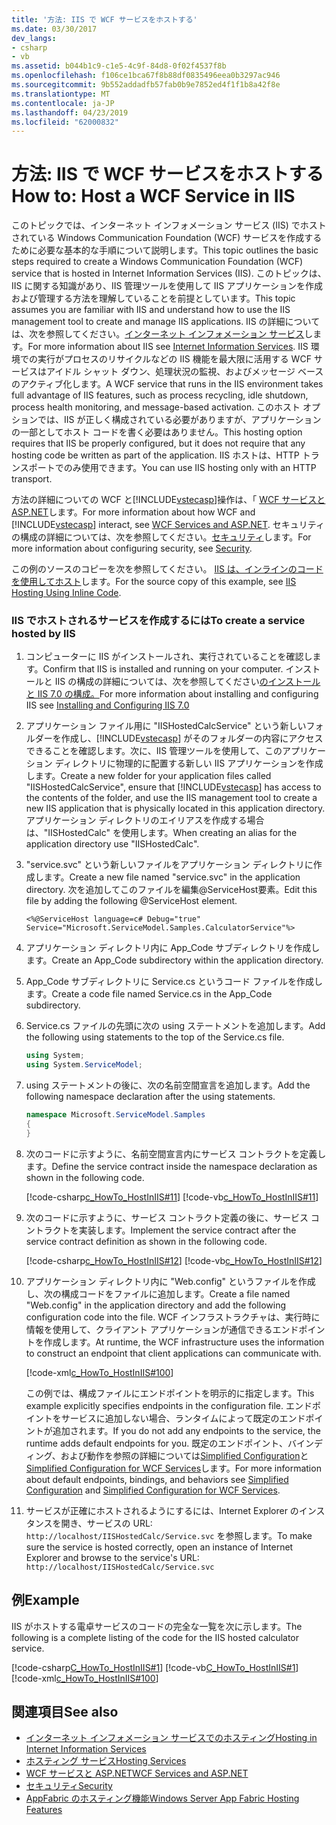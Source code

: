 ```yaml
---
title: '方法: IIS で WCF サービスをホストする'
ms.date: 03/30/2017
dev_langs:
- csharp
- vb
ms.assetid: b044b1c9-c1e5-4c9f-84d8-0f02f4537f8b
ms.openlocfilehash: f106ce1bca67f8b88df0835496eea0b3297ac946
ms.sourcegitcommit: 9b552addadfb57fab0b9e7852ed4f1f1b8a42f8e
ms.translationtype: MT
ms.contentlocale: ja-JP
ms.lasthandoff: 04/23/2019
ms.locfileid: "62000832"
---
```

# <a name="how-to-host-a-wcf-service-in-iis"></a><span data-ttu-id="58ee3-102">方法: IIS で WCF サービスをホストする</span><span class="sxs-lookup"><span data-stu-id="58ee3-102">How to: Host a WCF Service in IIS</span></span>
<span data-ttu-id="58ee3-103">このトピックでは、インターネット インフォメーション サービス (IIS) でホストされている Windows Communication Foundation (WCF) サービスを作成するために必要な基本的な手順について説明します。</span><span class="sxs-lookup"><span data-stu-id="58ee3-103">This topic outlines the basic steps required to create a Windows Communication Foundation (WCF) service that is hosted in Internet Information Services (IIS).</span></span> <span data-ttu-id="58ee3-104">このトピックは、IIS に関する知識があり、IIS 管理ツールを使用して IIS アプリケーションを作成および管理する方法を理解していることを前提としています。</span><span class="sxs-lookup"><span data-stu-id="58ee3-104">This topic assumes you are familiar with IIS and understand how to use the IIS management tool to create and manage IIS applications.</span></span> <span data-ttu-id="58ee3-105">IIS の詳細については、次を参照してください。[インターネット インフォメーション サービス](https://go.microsoft.com/fwlink/?LinkId=132449)します。</span><span class="sxs-lookup"><span data-stu-id="58ee3-105">For more information about IIS see [Internet Information Services](https://go.microsoft.com/fwlink/?LinkId=132449).</span></span> <span data-ttu-id="58ee3-106">IIS 環境での実行がプロセスのリサイクルなどの IIS 機能を最大限に活用する WCF サービスはアイドル シャット ダウン、処理状況の監視、およびメッセージ ベースのアクティブ化します。</span><span class="sxs-lookup"><span data-stu-id="58ee3-106">A WCF service that runs in the IIS environment takes full advantage of IIS features, such as process recycling, idle shutdown, process health monitoring, and message-based activation.</span></span> <span data-ttu-id="58ee3-107">このホスト オプションでは、IIS が正しく構成されている必要がありますが、アプリケーションの一部としてホスト コードを書く必要はありません。</span><span class="sxs-lookup"><span data-stu-id="58ee3-107">This hosting option requires that IIS be properly configured, but it does not require that any hosting code be written as part of the application.</span></span> <span data-ttu-id="58ee3-108">IIS ホストは、HTTP トランスポートでのみ使用できます。</span><span class="sxs-lookup"><span data-stu-id="58ee3-108">You can use IIS hosting only with an HTTP transport.</span></span>  
  
 <span data-ttu-id="58ee3-109">方法の詳細についての WCF と[!INCLUDE[vstecasp](../../../../includes/vstecasp-md.md)]操作は、「 [WCF サービスと ASP.NET](../../../../docs/framework/wcf/feature-details/wcf-services-and-aspnet.md)します。</span><span class="sxs-lookup"><span data-stu-id="58ee3-109">For more information about how WCF and [!INCLUDE[vstecasp](../../../../includes/vstecasp-md.md)] interact, see [WCF Services and ASP.NET](../../../../docs/framework/wcf/feature-details/wcf-services-and-aspnet.md).</span></span> <span data-ttu-id="58ee3-110">セキュリティの構成の詳細については、次を参照してください。[セキュリティ](../../../../docs/framework/wcf/feature-details/security.md)します。</span><span class="sxs-lookup"><span data-stu-id="58ee3-110">For more information about configuring security, see [Security](../../../../docs/framework/wcf/feature-details/security.md).</span></span>  
  
 <span data-ttu-id="58ee3-111">この例のソースのコピーを次を参照してください。 [IIS は、インラインのコードを使用してホスト](../../../../docs/framework/wcf/samples/iis-hosting-using-inline-code.md)します。</span><span class="sxs-lookup"><span data-stu-id="58ee3-111">For the source copy of this example, see [IIS Hosting Using Inline Code](../../../../docs/framework/wcf/samples/iis-hosting-using-inline-code.md).</span></span>  
  
### <a name="to-create-a-service-hosted-by-iis"></a><span data-ttu-id="58ee3-112">IIS でホストされるサービスを作成するには</span><span class="sxs-lookup"><span data-stu-id="58ee3-112">To create a service hosted by IIS</span></span>  
  
1. <span data-ttu-id="58ee3-113">コンピューターに IIS がインストールされ、実行されていることを確認します。</span><span class="sxs-lookup"><span data-stu-id="58ee3-113">Confirm that IIS is installed and running on your computer.</span></span> <span data-ttu-id="58ee3-114">インストールと IIS の構成の詳細については、次を参照してください[のインストールと IIS 7.0 の構成。](https://go.microsoft.com/fwlink/?LinkID=132128)</span><span class="sxs-lookup"><span data-stu-id="58ee3-114">For more information about installing and configuring IIS see [Installing and Configuring IIS 7.0](https://go.microsoft.com/fwlink/?LinkID=132128)</span></span>  
  
2. <span data-ttu-id="58ee3-115">アプリケーション ファイル用に "IISHostedCalcService" という新しいフォルダーを作成し、[!INCLUDE[vstecasp](../../../../includes/vstecasp-md.md)] がそのフォルダーの内容にアクセスできることを確認します。次に、IIS 管理ツールを使用して、このアプリケーション ディレクトリに物理的に配置する新しい IIS アプリケーションを作成します。</span><span class="sxs-lookup"><span data-stu-id="58ee3-115">Create a new folder for your application files called "IISHostedCalcService", ensure that [!INCLUDE[vstecasp](../../../../includes/vstecasp-md.md)] has access to the contents of the folder, and use the IIS management tool to create a new IIS application that is physically located in this application directory.</span></span> <span data-ttu-id="58ee3-116">アプリケーション ディレクトリのエイリアスを作成する場合は、"IISHostedCalc" を使用します。</span><span class="sxs-lookup"><span data-stu-id="58ee3-116">When creating an alias for the application directory use "IISHostedCalc".</span></span>  
  
3. <span data-ttu-id="58ee3-117">"service.svc" という新しいファイルをアプリケーション ディレクトリに作成します。</span><span class="sxs-lookup"><span data-stu-id="58ee3-117">Create a new file named "service.svc" in the application directory.</span></span> <span data-ttu-id="58ee3-118">次を追加してこのファイルを編集@ServiceHost要素。</span><span class="sxs-lookup"><span data-stu-id="58ee3-118">Edit this file by adding the following @ServiceHost element.</span></span>  
  
    ```  
    <%@ServiceHost language=c# Debug="true" Service="Microsoft.ServiceModel.Samples.CalculatorService"%>  
    ```  
  
4. <span data-ttu-id="58ee3-119">アプリケーション ディレクトリ内に App_Code サブディレクトリを作成します。</span><span class="sxs-lookup"><span data-stu-id="58ee3-119">Create an App_Code subdirectory within the application directory.</span></span>  
  
5. <span data-ttu-id="58ee3-120">App_Code サブディレクトリに Service.cs というコード ファイルを作成します。</span><span class="sxs-lookup"><span data-stu-id="58ee3-120">Create a code file named Service.cs in the App_Code subdirectory.</span></span>  
  
6. <span data-ttu-id="58ee3-121">Service.cs ファイルの先頭に次の using ステートメントを追加します。</span><span class="sxs-lookup"><span data-stu-id="58ee3-121">Add the following using statements to the top of the Service.cs file.</span></span>  
  
    ```csharp  
    using System;  
    using System.ServiceModel;  
    ```  
  
7. <span data-ttu-id="58ee3-122">using ステートメントの後に、次の名前空間宣言を追加します。</span><span class="sxs-lookup"><span data-stu-id="58ee3-122">Add the following namespace declaration after the using statements.</span></span>  
  
    ```csharp  
    namespace Microsoft.ServiceModel.Samples  
    {  
    }  
    ```  
  
8. <span data-ttu-id="58ee3-123">次のコードに示すように、名前空間宣言内にサービス コントラクトを定義します。</span><span class="sxs-lookup"><span data-stu-id="58ee3-123">Define the service contract inside the namespace declaration as shown in the following code.</span></span>  
  
     [!code-csharp[c_HowTo_HostInIIS#11](../../../../samples/snippets/csharp/VS_Snippets_CFX/c_howto_hostiniis/cs/source.cs#11)]
     [!code-vb[c_HowTo_HostInIIS#11](../../../../samples/snippets/visualbasic/VS_Snippets_CFX/c_howto_hostiniis/vb/source.vb#11)]  
  
9. <span data-ttu-id="58ee3-124">次のコードに示すように、サービス コントラクト定義の後に、サービス コントラクトを実装します。</span><span class="sxs-lookup"><span data-stu-id="58ee3-124">Implement the service contract after the service contract definition as shown in the following code.</span></span>  
  
     [!code-csharp[c_HowTo_HostInIIS#12](../../../../samples/snippets/csharp/VS_Snippets_CFX/c_howto_hostiniis/cs/source.cs#12)]
     [!code-vb[c_HowTo_HostInIIS#12](../../../../samples/snippets/visualbasic/VS_Snippets_CFX/c_howto_hostiniis/vb/source.vb#12)]  
  
10. <span data-ttu-id="58ee3-125">アプリケーション ディレクトリ内に "Web.config" というファイルを作成し、次の構成コードをファイルに追加します。</span><span class="sxs-lookup"><span data-stu-id="58ee3-125">Create a file named "Web.config" in the application directory and add the following configuration code into the file.</span></span> <span data-ttu-id="58ee3-126">WCF インフラストラクチャは、実行時に情報を使用して、クライアント アプリケーションが通信できるエンドポイントを作成します。</span><span class="sxs-lookup"><span data-stu-id="58ee3-126">At runtime, the WCF infrastructure uses the information to construct an endpoint that client applications can communicate with.</span></span>  
  
     [!code-xml[c_HowTo_HostInIIS#100](../../../../samples/snippets/csharp/VS_Snippets_CFX/c_howto_hostiniis/common/web.config#100)]      
  
     <span data-ttu-id="58ee3-127">この例では、構成ファイルにエンドポイントを明示的に指定します。</span><span class="sxs-lookup"><span data-stu-id="58ee3-127">This example explicitly specifies endpoints in the configuration file.</span></span> <span data-ttu-id="58ee3-128">エンドポイントをサービスに追加しない場合、ランタイムによって既定のエンドポイントが追加されます。</span><span class="sxs-lookup"><span data-stu-id="58ee3-128">If you do not add any endpoints to the service, the runtime adds default endpoints for you.</span></span> <span data-ttu-id="58ee3-129">既定のエンドポイント、バインディング、および動作を参照の詳細については[Simplified Configuration](../../../../docs/framework/wcf/simplified-configuration.md)と[Simplified Configuration for WCF Services](../../../../docs/framework/wcf/samples/simplified-configuration-for-wcf-services.md)します。</span><span class="sxs-lookup"><span data-stu-id="58ee3-129">For more information about default endpoints, bindings, and behaviors see [Simplified Configuration](../../../../docs/framework/wcf/simplified-configuration.md) and [Simplified Configuration for WCF Services](../../../../docs/framework/wcf/samples/simplified-configuration-for-wcf-services.md).</span></span>  
  
11. <span data-ttu-id="58ee3-130">サービスが正確にホストされるようにするには、Internet Explorer のインスタンスを開き、サービスの URL: `http://localhost/IISHostedCalc/Service.svc` を参照します。</span><span class="sxs-lookup"><span data-stu-id="58ee3-130">To make sure the service is hosted correctly, open an instance of Internet Explorer and browse to the service's URL: `http://localhost/IISHostedCalc/Service.svc`</span></span>  
  
## <a name="example"></a><span data-ttu-id="58ee3-131">例</span><span class="sxs-lookup"><span data-stu-id="58ee3-131">Example</span></span>  
 <span data-ttu-id="58ee3-132">IIS がホストする電卓サービスのコードの完全な一覧を次に示します。</span><span class="sxs-lookup"><span data-stu-id="58ee3-132">The following is a complete listing of the code for the IIS hosted calculator service.</span></span>  
  
 [!code-csharp[C_HowTo_HostInIIS#1](../../../../samples/snippets/csharp/VS_Snippets_CFX/c_howto_hostiniis/cs/source.cs#1)] 
 [!code-vb[C_HowTo_HostInIIS#1](../../../../samples/snippets/visualbasic/VS_Snippets_CFX/c_howto_hostiniis/vb/source.vb#1)] 
 [!code-xml[c_HowTo_HostInIIS#100](../../../../samples/snippets/csharp/VS_Snippets_CFX/c_howto_hostiniis/common/web.config#100)]  
  
## <a name="see-also"></a><span data-ttu-id="58ee3-133">関連項目</span><span class="sxs-lookup"><span data-stu-id="58ee3-133">See also</span></span>

- [<span data-ttu-id="58ee3-134">インターネット インフォメーション サービスでのホスティング</span><span class="sxs-lookup"><span data-stu-id="58ee3-134">Hosting in Internet Information Services</span></span>](../../../../docs/framework/wcf/feature-details/hosting-in-internet-information-services.md)
- [<span data-ttu-id="58ee3-135">ホスティング サービス</span><span class="sxs-lookup"><span data-stu-id="58ee3-135">Hosting Services</span></span>](../../../../docs/framework/wcf/hosting-services.md)
- [<span data-ttu-id="58ee3-136">WCF サービスと ASP.NET</span><span class="sxs-lookup"><span data-stu-id="58ee3-136">WCF Services and ASP.NET</span></span>](../../../../docs/framework/wcf/feature-details/wcf-services-and-aspnet.md)
- [<span data-ttu-id="58ee3-137">セキュリティ</span><span class="sxs-lookup"><span data-stu-id="58ee3-137">Security</span></span>](../../../../docs/framework/wcf/feature-details/security.md)
- [<span data-ttu-id="58ee3-138">AppFabric のホスティング機能</span><span class="sxs-lookup"><span data-stu-id="58ee3-138">Windows Server App Fabric Hosting Features</span></span>](https://go.microsoft.com/fwlink/?LinkId=201276)
